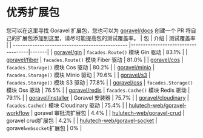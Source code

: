# 优秀扩展包

您可以在这里寻找 Goravel 扩展包，您也可以为 [goravel/docs](https://github.com/goravel/docs) 创建一个 PR 将自己的扩展包添加到这里，请尽可能提高包的测试覆盖率。
| 包                                            | 介绍                                 | 测试覆盖率 |
| -----------------------------------------------    |------------------------------------|-------|
| [goravel/gin](https://github.com/goravel/gin)      | `facades.Route()` 模块 Gin 驱动        | 83.1% |
| [goravel/fiber](https://github.com/goravel/fiber)  | `facades.Route()` 模块 Fiber 驱动      | 81.0% |
| [goravel/cos](https://github.com/goravel/cos)      | `facades.Storage()` 模块 Cos 驱动      | 80.2% |
| [goravel/minio](https://github.com/goravel/minio)  | `facades.Storage()` 模块 Minio 驱动    | 79.6% |
| [goravel/s3](https://github.com/goravel/s3)        | `facades.Storage()` 模块 S3 驱动       | 77.8% |
| [goravel/oss](https://github.com/goravel/oss)      | `facades.Storage()` 模块 Oss 驱动      | 76.5% |
| [goravel/redis](https://github.com/goravel/redis)  | `facades.Cache()` 模块 Redis 驱动      | 79.1% |
| [goravel/installer](https://github.com/goravel/installer)  | Goravel 安装器     | 75.7%         |
| [goravel/cloudinary](https://github.com/goravel/cloudinary)  | `facades.Cache()` 模块 Cloudinary 驱动 | 75.4% |
| [hulutech-web/goravel-workflow](https://github.com/hulutech-web/goravel-workflow) | goravel 审批流扩展包                   | 4.4%       |
| [hulutech-web/goravel-crud](https://github.com/hulutech-web/goravel-crud) | goravel crud扩展包                   | 4.2%       |
| [hulutech-web/goravel-socket](https://github.com/hulutech-web/goravel-socket)     | goravel`websocket`扩展包               | 0%         |
